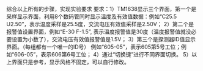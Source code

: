 综合以上所有的步骤，实现实验要求
要求：1）TM1638显示三个界面，第一个是采样显示界面，利用8个数码管同时显示温度及有效值数据：例如“C25.5 U2.50”，表示温度采样是25.5度，交流电压有效值采样是2.50V；
2）第二个是报警值设置界面，例如“E-30 F-1.5”, 表示温度报警值是30度（温度报警值就没必要设置为小数了），交流电压有效值报警值是1.5V；
3）第三个是探测器ID值显示界面。（每组都有一个唯一的ID号）
例如“605-05”，表示605第5号工位；例如“606-05”，表示606第6号工位； 4）通过“切换键”进行不同界面切换。
5）以上界面只是参考，显示风格不固定，可以自行修改。
